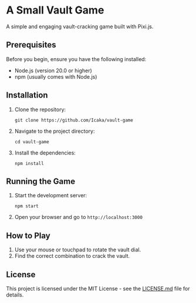 # A Small Vault Game

A simple and engaging vault-cracking game built with Pixi.js.

## Prerequisites

Before you begin, ensure you have the following installed:
- Node.js (version 20.0 or higher)
- npm (usually comes with Node.js)

## Installation

1. Clone the repository:
   ```
   git clone https://github.com/Icaka/vault-game
   ```
2. Navigate to the project directory:
   ```
   cd vault-game
   ```
3. Install the dependencies:
   ```
   npm install
   ```

## Running the Game

1. Start the development server:
   ```
   npm start
   ```
2. Open your browser and go to `http://localhost:3000`

## How to Play

1. Use your mouse or touchpad to rotate the vault dial.
2. Find the correct combination to crack the vault.

## License

This project is licensed under the MIT License - see the [LICENSE.md](LICENSE.md) file for details.